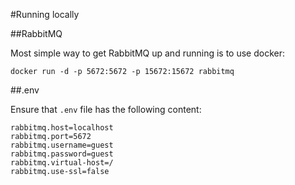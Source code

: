 
#Running locally

##RabbitMQ

Most simple way to get RabbitMQ up and running is to use docker:

`docker run -d -p 5672:5672 -p 15672:15672 rabbitmq`

##.env

Ensure that `.env` file has the following content:

```
rabbitmq.host=localhost
rabbitmq.port=5672
rabbitmq.username=guest
rabbitmq.password=guest
rabbitmq.virtual-host=/
rabbitmq.use-ssl=false
```